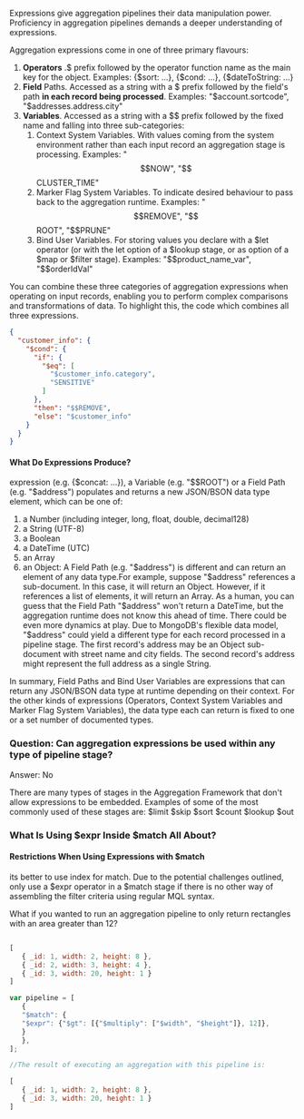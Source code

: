 Expressions give aggregation pipelines their data manipulation power. 
Proficiency in aggregation pipelines demands a deeper understanding of expressions.

Aggregation expressions come in one of three primary flavours:

1. **Operators** .$ prefix followed by the operator function name as the main key for the object.  Examples: {$sort: ...}, {$cond: ...}, {$dateToString: ...}
2. **Field** Paths. Accessed as a string with a $ prefix followed by the field's path **in each record being processed**.  Examples: "$account.sortcode", "$addresses.address.city"
3. **Variables**. Accessed as a string with a $$ prefix followed by the fixed name and falling into three sub-categories:
   1. Context System Variables. With values coming from the system environment rather than each input record an aggregation stage is processing.  Examples: "$$NOW", "$$CLUSTER_TIME"
   2. Marker Flag System Variables. To indicate desired behaviour to pass back to the aggregation runtime.  Examples:  "$$REMOVE", "$$ROOT", "$$PRUNE"
   3. Bind User Variables. For storing values you declare with a $let operator (or with the let option of a $lookup stage, or as option of a $map or $filter stage).  Examples: "$$product_name_var", "$$orderIdVal"

You can combine these three categories of aggregation expressions when operating on input records, 
enabling you to perform complex comparisons and transformations of data. 
To highlight this, the code which combines all three expressions.
```json
{
  "customer_info": {
    "$cond": {
      "if": {
        "$eq": [
          "$customer_info.category",
          "SENSITIVE"
        ]
      },
      "then": "$$REMOVE",
      "else": "$customer_info"
    }
  }
}
```


#### What Do Expressions Produce?
expression (e.g. {$concat: ...}), a Variable (e.g. "$$ROOT") or a Field Path (e.g. "$address") populates and returns a new JSON/BSON data type element, which can be one of:

1. a Number  (including integer, long, float, double, decimal128)
2. a String  (UTF-8)
3. a Boolean
4. a DateTime  (UTC)
5. an Array
6. an Object: A Field Path (e.g. "$address") is different and can return an element of any data type.For example, suppose "$address" references a sub-document. In this case, it will return an Object. However, if it references a list of elements, it will return an Array. As a human, you can guess that the Field Path "$address" won't return a DateTime, but the aggregation runtime does not know this ahead of time. There could be even more dynamics at play. Due to MongoDB's flexible data model, "$address" could yield a different type for each record processed in a pipeline stage. The first record's address may be an Object sub-document with street name and city fields. The second record's address might represent the full address as a single String.

In summary, Field Paths and Bind User Variables are expressions that can return any JSON/BSON data type at runtime depending on their context. 
For the other kinds of expressions (Operators, Context System Variables and Marker Flag System Variables), 
the data type each can return is fixed to one or a set number of documented types. 


### Question: Can aggregation expressions be used within any type of pipeline stage?
Answer: No

There are many types of stages in the Aggregation Framework that don't allow expressions to be embedded. 
Examples of some of the most commonly used of these stages are:
$limit
$skip
$sort
$count
$lookup
$out


### What Is Using $expr Inside $match All About?

#### Restrictions When Using Expressions with $match
its better to use index for match.
Due to the potential challenges outlined, only use a $expr operator in a $match stage if there is no other way of assembling the filter criteria using regular MQL syntax.

What if you wanted to run an aggregation pipeline to only return rectangles with an area greater than 12? 
```js

[
   { _id: 1, width: 2, height: 8 },
   { _id: 2, width: 3, height: 4 },
   { _id: 3, width: 20, height: 1 }
]

var pipeline = [
   {
   "$match": {
   "$expr": {"$gt": [{"$multiply": ["$width", "$height"]}, 12]},
   }
   },
];

//The result of executing an aggregation with this pipeline is:

[
   { _id: 1, width: 2, height: 8 },
   { _id: 3, width: 20, height: 1 }
]
```

